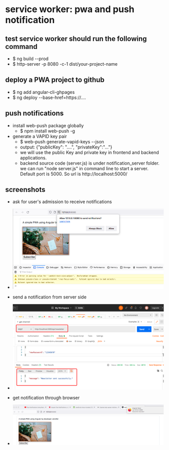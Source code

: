 # service worker: pwa and push notification

## test service worker should run the following command

- $ ng build --prod
- $ http-server -p 8080 -c-1 dist/your-project-name

## deploy a PWA project to github

- $ ng add angular-cli-ghpages
- $ ng deploy --base-href=https://....

## push notifications

- install web-push package globally
  - $ npm install web-push -g
- generate a VAPID key pair
  - $ web-push generate-vapid-keys --json
  - output: {"publicKey": "....", "privateKey":"..."}
  - we will use the public Key and private key in frontend and backend applications.
  - backend source code (server.js) is under notification_server folder. we can run "node server.js" in command line to start a server. Default port is 5000. So url is http://localhost:5000/

## screenshots

- ask for user's admission to receive notifications

- ![allow Notification](https://github.com/cxxyao2/ng-pwa/blob/master/src/assets/allowNotification.png)
- send a notification from server side
- ![send notification](https://github.com/cxxyao2/ng-pwa/blob/master/src/assets/sendNotification.png)
- get notification through browser
- ![get notification](https://github.com/cxxyao2/ng-pwa/blob/master/src/assets/getNotification.png)

